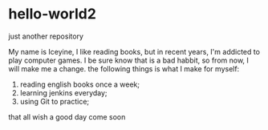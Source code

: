 # hello-world2
just another repository

My name is Iceyine, I like reading books, but in recent years, I'm addicted to play computer games.
I be sure know that is a bad habbit, so from now, I will make me a change.
the following things is what I make for myself:
1. reading english books once a week;
2. learning jenkins everyday;
3. using Git to practice;

that all
wish a good day come soon
